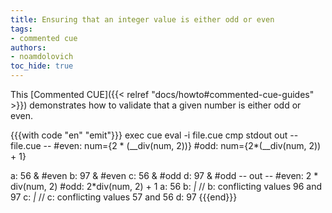 ```yaml
---
title: Ensuring that an integer value is either odd or even
tags:
- commented cue
authors:
- noamdolovich
toc_hide: true
---
```


This [Commented CUE]({{< relref "docs/howto#commented-cue-guides" >}})
demonstrates how to validate that a given number is either odd or even.

{{{with code "en" "emit"}}}
exec cue eval -i file.cue
cmp stdout out
-- file.cue --
#even: num={2 * (__div(num, 2))}
#odd:  num={2*(__div(num, 2)) + 1}

a: 56 & #even
b: 97 & #even
c: 56 & #odd
d: 97 & #odd
-- out --
#even: 2 * div(num, 2)
#odd:  2*div(num, 2) + 1
a:     56
b:     _|_ // b: conflicting values 96 and 97
c:     _|_ // c: conflicting values 57 and 56
d:     97
{{{end}}}